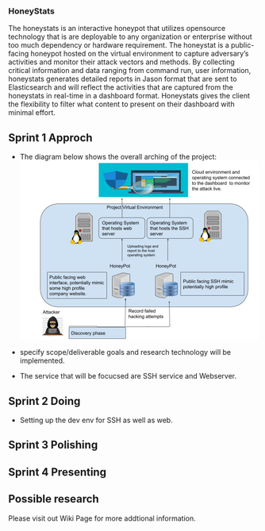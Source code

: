 ### HoneyStats   
The honeystats is an interactive honeypot that utilizes opensource technology that is are deployable to any organization or enterprise without too much dependency or hardware requirement.   The honeystat is a public-facing honeypot hosted on the virtual environment to capture adversary’s activities and monitor their attack vectors and methods. By collecting critical information and data ranging from command run, user information, honeystats generates detailed reports in Jason format that are sent to Elasticsearch and will reflect the activities that are captured from the honeystats in real-time in a dashboard format. Honeystats gives the client the flexibility to filter what content to present on their dashboard with minimal effort. 

## Sprint 1 Approch
-  The diagram below shows the overall arching of the project:
![p1](images/p1.jpg "Diagram")

- specify scope/deliverable goals and research technology will be implemented.
- The service that will be focucsed are SSH service and Webserver.

## Sprint 2 Doing 

- Setting up the dev env for SSH as well as web.


## Sprint 3 Polishing

## Sprint 4 Presenting

## Possible research

Please visit out Wiki Page for more addtional information. 
